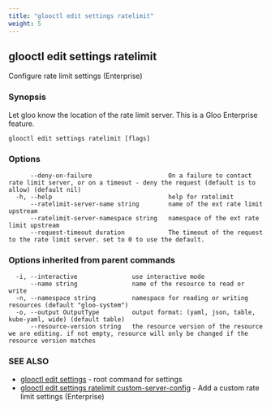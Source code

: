 ```yaml
---
title: "glooctl edit settings ratelimit"
weight: 5
---
```

## glooctl edit settings ratelimit

Configure rate limit settings (Enterprise)

### Synopsis

Let gloo know the location of the rate limit server. This is a Gloo Enterprise feature.

```
glooctl edit settings ratelimit [flags]
```

### Options

```
      --deny-on-failure                     On a failure to contact rate limit server, or on a timeout - deny the request (default is to allow) (default nil)
  -h, --help                                help for ratelimit
      --ratelimit-server-name string        name of the ext rate limit upstream
      --ratelimit-server-namespace string   namespace of the ext rate limit upstream
      --request-timeout duration            The timeout of the request to the rate limit server. set to 0 to use the default.
```

### Options inherited from parent commands

```
  -i, --interactive               use interactive mode
      --name string               name of the resource to read or write
  -n, --namespace string          namespace for reading or writing resources (default "gloo-system")
  -o, --output OutputType         output format: (yaml, json, table, kube-yaml, wide) (default table)
      --resource-version string   the resource version of the resource we are editing. if not empty, resource will only be changed if the resource version matches
```

### SEE ALSO

* [glooctl edit settings](../glooctl_edit_settings)	 - root command for settings
* [glooctl edit settings ratelimit custom-server-config](../glooctl_edit_settings_ratelimit_custom-server-config)	 - Add a custom rate limit settings (Enterprise)


